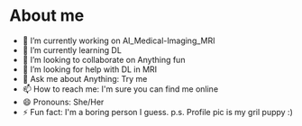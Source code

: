 # About me

- 🔭 I’m currently working on AI_Medical-Imaging_MRI
- 🌱 I’m currently learning DL
- 👯 I’m looking to collaborate on Anything fun
- 🤔 I’m looking for help with DL in MRI
- 💬 Ask me about Anything: Try me
- 📫 How to reach me: I'm sure you can find me online
- 😄 Pronouns: She/Her
- ⚡ Fun fact: I'm a boring person I guess. p.s. Profile pic is my gril puppy :)

